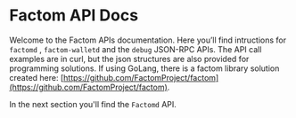 # Factom API Docs

Welcome to the Factom APIs documentation. Here you’ll find intructions for `factomd` , `factom-walletd`  and the `debug` JSON-RPC APIs. The API call examples are in curl, but the json structures are also provided for programming solutions. If using GoLang, there is a factom library solution created here: [https://github.com/FactomProject/factom](https://github.com/FactomProject/factom).   
  
In the next section you'll find the `Factomd` API.

